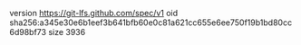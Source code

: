 version https://git-lfs.github.com/spec/v1
oid sha256:a345e30e6b1eef3b641bfb60e0c81a621cc655e6ee750f19b1bd80cc6d98bf73
size 3936
